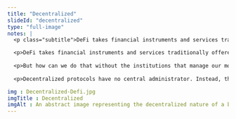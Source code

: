 ```yaml
--- 
title: "Decentralized"
slideId: "decentralized"
type: "full-image"
notes: |
  <p class="subtitle">DeFi takes financial instruments and services traditionally offered by banks and investment institutions and puts users in control by utilizing decentralized protocols with no central administrator. Trusting third parties is removed from the equation. Only the open protocol, which is auditable, has to be trusted.</p>

  <p>DeFi takes financial instruments and services traditionally offered by banks and investment institutions and puts users in control.</p>
    
  <p>But how can we do that without the institutions that manage our money? How do we create a system where users are in control? The answer is decentralization.</p>
    
  <p>Decentralized protocols have no central administrator. Instead, the network is governed by a set of transparent rules, or a protocol. Trust is removed from the equation. Only the open protocol, which is able to be audited by any user, is necessary. This unprecedented transparency allows for a decentralized financial system that is fully inclusive and cannot censor any transactions, as there is no central administrator calling the shots. For the first time we are seeing truly open, inclusive financial options emerge.</p>

img : Decentralized-Defi.jpg
imgTitle : Decentralized
imgAlt : An abstract image representing the decentralized nature of a blockchain
---
```

